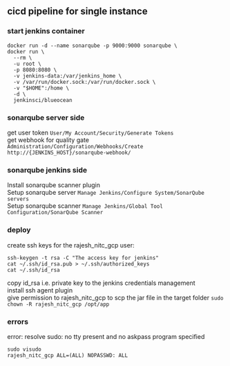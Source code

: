 ## cicd pipeline for single instance

### start jenkins container
```
docker run -d --name sonarqube -p 9000:9000 sonarqube \
docker run \
  --rm \
  -u root \
  -p 8080:8080 \
  -v jenkins-data:/var/jenkins_home \
  -v /var/run/docker.sock:/var/run/docker.sock \
  -v "$HOME":/home \
  -d \
  jenkinsci/blueocean
```

### sonarqube server side
get user token ```User/My Account/Security/Generate Tokens``` \
get webhook for quality gate ```Administration/Configuration/Webhooks/Create http://{JENKINS_HOST}/sonarqube-webhook/```

### sonarqube jenkins side
Install sonarqube scanner plugin \
Setup sonarqube server ```Manage Jenkins/Configure System/SonarQube servers``` \
Setup sonarqube scanner ```Manage Jenkins/Global Tool Configuration/SonarQube Scanner```

### deploy
create ssh keys for the rajesh_nitc_gcp user:
```
ssh-keygen -t rsa -C "The access key for jenkins"
cat ~/.ssh/id_rsa.pub > ~/.ssh/authorized_keys
cat ~/.ssh/id_rsa
```
copy id_rsa i.e. private key to the jenkins credentials management \
install ssh agent plugin \
give permission to rajesh_nitc_gcp to scp the jar file in the target folder ```sudo chown -R rajesh_nitc_gcp /opt/app```

### errors
error: resolve sudo: no tty present and no askpass program specified
```
sudo visudo
rajesh_nitc_gcp ALL=(ALL) NOPASSWD: ALL
```

